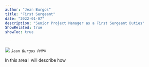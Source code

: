 ```yaml
---
author: "Jean Burgos"
title: "First Sergeant"
date: "2022-01-07"
description: "Senior Project Manager as a First Sergeant Duties"
ShowRelated: true
showToc: true

---
```

![](/blog/certifications/pmp.png)
*`Jean Burgos PMP®`*

In this area I will describe how